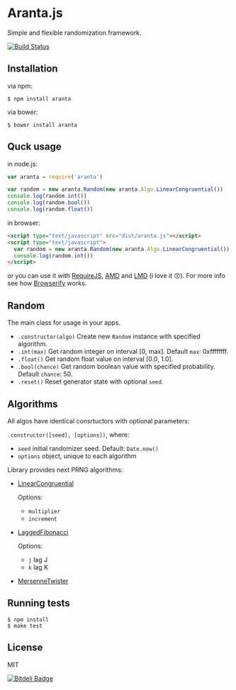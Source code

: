 # Aranta.js

Simple and flexible randomization framework.

[![Build Status](https://travis-ci.org/DeniSix/aranta.js.png)](https://travis-ci.org/DeniSix/aranta.js)

## Installation

via npm:

    $ npm install aranta

via bower:

    $ bower install aranta

## Quck usage

in node.js:

```js
var aranta = require('aranta')

var random = new aranta.Random(new aranta.Algo.LinearCongruential())
console.log(random.int())
console.log(random.bool())
console.log(random.float())
```

in browser:

```html
<script type="text/javascript" src="dist/aranta.js"></script>
<script type="text/javascript">
  var random = new aranta.Random(new aranta.Algo.LinearCongruential())
  console.log(random.int())
</script>
```

or you can use it with [RequireJS](http://www.requirejs.org/), [AMD](https://github.com/amdjs/amdjs-api/wiki/AMD) and [LMD](https://github.com/azproduction/lmd) (i love it :kissing_closed_eyes:). For more info see how [Browserify](http://browserify.org/) works.

## Random

The main class for usage in your apps.

  - `.constructor(algo)` Create new `Random` instance with specified algorithm.
  - `.int(max)` Get random integer on interval [0, max]. Default `max`: 0xffffffff.
  - `.float()` Get random float value on interval [0.0, 1.0].
  - `.bool(chance)` Get random boolean value with specified probability. Default `chance`: 50.
  - `.reset()` Reset generator state with optional `seed`.

## Algorithms

All algos have identical consrtuctors with optional parameters:

`.constructor([seed], [options])`, where:

  - `seed` initial randomizer seed. Default: `Date.now()`
  - `options` object, unique to each algorithm


Library provides next PRNG algorithms:

  - [LinearCongruential](https://en.wikipedia.org/wiki/Linear_congruential_generator)

    Options:
    - `multiplier`
    - `increment`

  - [LaggedFibonacci](https://en.wikipedia.org/wiki/Lagged_Fibonacci_generator)

    Options:
    - `j` lag J
    - `k` lag K

  - [MersenneTwister](https://en.wikipedia.org/wiki/Mersenne_twister)

## Running tests

```
$ npm install
$ make test
```

## License

MIT


[![Bitdeli Badge](https://d2weczhvl823v0.cloudfront.net/DeniSix/aranta.js/trend.png)](https://bitdeli.com/free "Bitdeli Badge")

